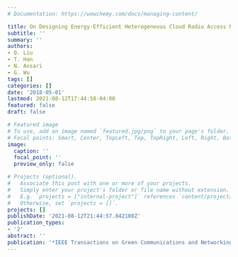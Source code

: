 ```yaml
---
# Documentation: https://wowchemy.com/docs/managing-content/

title: On Designing Energy-Efficient Heterogeneous Cloud Radio Access Networks
subtitle: ''
summary: ''
authors:
- Q. Liu
- T. Han
- N. Ansari
- G. Wu
tags: []
categories: []
date: '2018-05-01'
lastmod: 2021-08-12T17:44:58-04:00
featured: false
draft: false

# Featured image
# To use, add an image named `featured.jpg/png` to your page's folder.
# Focal points: Smart, Center, TopLeft, Top, TopRight, Left, Right, BottomLeft, Bottom, BottomRight.
image:
  caption: ''
  focal_point: ''
  preview_only: false

# Projects (optional).
#   Associate this post with one or more of your projects.
#   Simply enter your project's folder or file name without extension.
#   E.g. `projects = ["internal-project"]` references `content/project/deep-learning/index.md`.
#   Otherwise, set `projects = []`.
projects: []
publishDate: '2021-08-12T21:44:57.842108Z'
publication_types:
- '2'
abstract: ''
publication: '*IEEE Transactions on Green Communications and Networking*'
---
```

